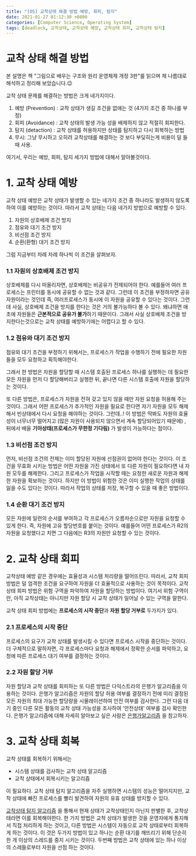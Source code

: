 ```yaml
---
title: "[OS] 교착상태 해결 방법 예방, 회피, 탐지"
date: 2021-01-27 01:12:30 +0800
categories: [Computer Science, Operating System]
tags: [deadlock, 교착상태, 교착상태 예방, 교착상태 회피, 교착상태 탐지]  
---
```




# 교착 상태 해결 방법

본 설명은 책 "그림으로 배우는 구조와 원리 운영체제 개정 3판"를 읽으며 제 나름대로 해석하고 정리해 보았습니다.😉

교착 상태 문제를 해결하는 방법은 크게 네가지이다.

1. 예방 (Prevention) : 교착 상태가 생길 조건을 없애는 것 (4가지 조건 중 하나를 부정)
2. 회피 (Avoidance) : 교착 상태의 발생 가능 성을 배제하지 않고 적절히 회피한다.
3. 탐지 (detaction) : 교착 상태를 허용하지만 상태를 탐지하고 다시 회복하는 방법
4. 무시: 그냥 무시하고 오히려 교착상태를 해결하는 것 보다 부딪히는게 비용이 덜 들때 사용.  

여기서, 우리는 예방, 회피, 탐지 세가지 방법에 대해서 알아볼것이다.

# 1. 교착 상태 예방

교착 상태 예방은 교착 상태가 발생할 수 있는 네가지 조건 중 하나라도 발생하지 않도록 하여 이를 예방하는 것이다. 따라서 교착 상태는 다음 네가지 방법으로 예방할 수 있다.

1. 자원의 상호배제 조건 방지
2. 점유와 대기 조건 방지
3. 비선점 조건 방지
4. 순환(환형) 대기 조건 방지

그럼 지금부터 차례 차례 하나씩 이 조건을 살펴보자.

### 1.1 자원의 상호배제 조건 방지

상호배제를 다시 떠올리자면, 상호배제는 비공유가 전제되어야 한다. 예를들어 여러 프로세스는 프린터를 동시에 공유할 수 없는 것과 같다. 그런데 이 조건을 부정하자면 공유 자원이라는 것인데 즉, 여러프로세스가 동시에 이 자원을 공유할 수 있다는 것이다. 그런데 사실, 상호배제 조건을 방지를 한다는 것은 거의 불가능하다 볼 수 있다. 왜냐하면 애초에 자원들은 **근본적으로 공유가 불가**하기 때문이다. 그래서 사실 상호배제 조건을 방지한다는것으로는 교착 상태를 예방하기에는 어렵다고 할 수 있다.

### 1.2 점유와 대기 조건 방지

점유와 대기 조건을 부정하기 위해서는, 프로세스가 작업을 수행하기 전에 필요한 자원들을 모두 요청하고 획득해야한다. 

그래서 한 방법은 자원을 할당할 때 시스템 호출된 프로세스 하나를 실행하는 데 필요한 모든 자원을 먼저 다 할당해버리고 실행한 뒤, 끝나면 다른 시스템 호출에 자원을 할당하는 것이다.

또 다른 방법은, 프로세스가 자원을 전혀 갖고 있지 않을 때만 자원 요청을 허용해 주는 것이다. 그래서 어떤 프로세스가 추가적인 자원을 필요로 한다면 자기 자원을 모두 해제해서 빈상태에서 다시 요청을 해야하는 것이다. 그런데..! 이 방법은 딱봐도 자원의 효율성이 너무너무 떨어지고 (많은 자원이 사용되지 않으면서 계속 할당되어있기 때문에) , 뒤에서 배울 **기아상태(프로세스가 무한정 기다림)** 가 발생이 가능하다는 점이다.

### 1.3 비선점 조건 방지

먼저, 비선점 조건의 전제는 이미 할당된 자원에 선점권이 없어야 한다는 것이다. 이 조건을 무효화 시키눈 방법은 어떤 자원을 가진 상태에서 또 다른 자원이 필요하다면 내 자원 모두를 해제한다. 그리고 프로세스가 작업을 시작할 때는 요청한 새로운 자원과 해제한 자원을 확보하는 것이다. 하지만 이 방법이 위험한 것은 이미 실행한 작업의 상태를 잃을 수도 있다는 것이다. 따라서 작업의  상태를 저장, 복구할 수 있을 때 좋은 방법이다.

### 1.4 순환 대기 조건 방지

모든 자원에 일련의 순서를 부여하고 각 프로세스가 오름차순으로만 자원을 요청할 수 있게 한다. 즉, 자원에 고유 할당번호를 붙이는 것이다. 예를들어 어떤 프로세스가 R2의 자원을 요청했다고 치면 그 다음에는 R3의 자원만 요청할 수 있는 것이다. 

# 2. 교착 상태 회피

교착상태 예방 같은 경우에는 효율성과 시스템 처리량을 떨어뜨린다. 따라서, 교착 회피 방법은 덜 엄격한 조건을 요구하여 자원을 더 효율적으로 사용하는 것이 목적이다. 교착 상태 회피 방법은 위험 구역을 파악하여 자원을 할당하는 방법이다. 여기서 위험 구역이란, 아직 교착상태는 아니지만 자원 할당 시 교착 상태가 일어날 수 있는 구역을 말한다.

교착 상태 회피 방법에는 **프로세스의 시작 중단**과 **자원 할당 거부로** 두가지가 있다.

### 2.1 프로세스의 시작 중단

프로세스의 요구가 교착 상태를 발생시킬 수 있다면 프로세스 시작을 중단하는 것이다. 더 구체적으로 말하자면, 각 프로세스마다 요청과 해제에서 정확한 순서를 파악하고, 요청에 따른 프로세스 대기 여부를 결정하는 것이다. 

### 2.2 자원 할당 거부

자원 할당과 교착 상태를 회피하는 또 다른 방법은 다익스트라의 은행가 알고리즘을 이용하는 것이다. 은행가 알고리즘은 자원의 할당 허용 여부를 결정하기 전에 미리 결정된 모든 자원의 최대 가능한 할당량을 시물레이션하여 안전 여부를 검사한다. 그런 다음 대기 중인 다른 모든 활동의 교착 상태 가능성을 조사하여 '안전상태' 여부를 검사 확인한다. 은행가 알고리즘에 대해 자세히 알아보고 싶은 사람은 [은행가알고리즘](https://hoyeonkim795.github.io/posts/bankers) 을 참고하자.

# 3. 교착 상태 회복

교착 상태를 회복하기 위해서는 

- 시스템 상태를 검사하는 교착 상태 알고리즘
- 교착 상태에서 회복시키는 알고리즘

이 필요하다. 교착 상태 탐지 알고리즘을 자주 실행하면 시스템의 성능은 떨어지지만, 교착 상태에 빠진 프로세스를 빨리 발견하여 자원의 유휴 상태를 방지할 수 있다.

[교착상태 탐지 알고리즘](https://hoyeonkim795.github.io/posts/탐지알고리즘) 을 통해서 현재 상태가 교착상태인지 아닌지 판별한 후, 교착상태라면 이를 회복해야한다. 한 가지 방법은 교착 상태가 발생한 것을 운영자에게 통지해서 직접 처리하게 하는 것이고, 다른 방법은 시스템이 자동으로 교착 상태로부터 회복하게 하는 것이다. 이 것은 두가지 방법이 있고 하나는 순환 대기를 깨뜨리기 위해 단순히 한 개 이상의 스레드를 중지 시키는 것이다. 두번째 방법은 교착 상태에 있는 하나 이상의 스레들로부터 자원을 선점 하는 것이다.